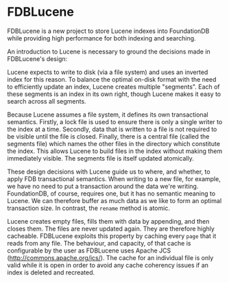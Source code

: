 # FDBLucene

FDBLucene is a new project to store Lucene indexes into FoundationDB
while providing high performance for both indexing and searching.

An introduction to Lucene is necessary to ground the decisions
made in FDBLucene's design:

Lucene expects to write to disk (via a file system) and uses an
inverted index for this reason. To balance the optimal on-disk format
with the need to efficiently update an index, Lucene creates multiple
"segments". Each of these segments is an index in its own right,
though Lucene makes it easy to search across all segments.

Because Lucene assumes a file system, it defines its own transactional
semantics. Firstly, a lock file is used to ensure there is only a
single writer to the index at a time. Secondly, data that is written
to a file is not required to be visible until the file is
closed. Finally, there is a central file (called the segments file)
which names the other files in the directory which constitute the
index. This allows Lucene to build files in the index without making
them immediately visible. The segments file is itself updated
atomically.

These design decisions with Lucene guide us to where, and whether, to
apply FDB transactional semantics. When writing to a new file, for
example, we have no need to put a transaction around the data we're
writing. FoundationDB, of course, requires one, but it has no semantic
meaning to Lucene. We can therefore buffer as much data as we like to
form an optimal transaction size. In contrast, the `rename` method
is atomic.

Lucene creates empty files, fills them with data by appending, and
then closes them. The files are never updated again. They are
therefore highly cacheable. FDBLucene exploits this property by
caching every `page` that it reads from any file. The behaviour,
and capacity, of that cache is configurable by the user as FDBLucene
uses Apache JCS (http://commons.apache.org/jcs/). The cache for an
individual file is only valid while it is open in order to avoid any
cache coherency issues if an index is deleted and recreated.
